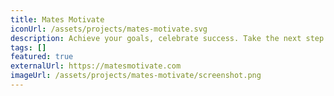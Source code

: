 ```yaml
---
title: Mates Motivate
iconUrl: /assets/projects/mates-motivate.svg
description: Achieve your goals, celebrate success. Take the next step in finding your motivation and completing your goals. We have found in our own lives, the best motivator there is are your mates.
tags: []
featured: true
externalUrl: https://matesmotivate.com
imageUrl: /assets/projects/mates-motivate/screenshot.png
---
```


